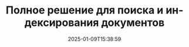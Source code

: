---
############################# Static ############################
layout: "family"
date:  2025-01-09T15:38:59
draft: false

product: "Search"
product_tag: "search"

lang: ru

############################# Head ############################
head_title: "Поиск текста в документах и индексирование | API и бесплатное веб-приложение"
head_description: "Эффективный поиск текста и индексирование данных в PDF, MS Office, OpenDocument и других популярных форматах файлов с помощью наших API или бесплатного онлайн приложения для поиска документов."

############################# Header ############################
title: "Полное решение для поиска и индексирования документов"
description:  |
  Выполняйте поиск текста и индексирование в PDF, Microsoft Office, OpenOffice и многих других форматах документальных файлов.

  Быстро находите информацию в больших коллекциях документов с помощью расширенных возможностей полнотекстового поиска.

  Настройте функции поиска, такие как синонимы, нечеткий поиск и стемминг для повышения точности и результатов.

############################# Supported Platforms ###############################
supported_platforms:
  enable: true
  head_title: "Выберите свою платформу"
  title: "Независимость от платформы"
  description: "GroupDocs.Search совместим с следующими операционными системами и фреймворками:"
  details_link_title: "Узнать больше"

  items:
    # items loop
    - title: ".NET"
      description: GroupDocs.Search .NET 
      color: "blue"
      tag: "net"
      link: "/search/net/"
      features_link: "https://docs.groupdocs.com/search/net/system-requirements/"
      features:
          # features loop
          - rows: "3"
            content: |
                    .NET Framework 4.5 or later
      
          # features loop
          - rows: "4"
            content: |
                    Windows Desktop <br> Windows Server <br> Linux
      
          # features loop
          - rows: "3"
            content: |
                    Microsoft Visual Studio
      
          # features loop
          - rows: "1"
            content: |
                    70+ file formats
      

    # items loop
    - title: "Java"
      description: GroupDocs.Search Java
      color: "red"
      tag: "java"
      link: "/search/java/"
      features_link: "https://docs.groupdocs.com/search/java/system-requirements/"
      features:
          # features loop
          - rows: "3"
            content: |
                    Java SE 8 (1.8) or later
      
          # features loop
          - rows: "4"
            content: |
                    Windows <br> Linux <br> Mac OS
      
          # features loop
          - rows: "3"
            content: |
                   NetBeans <br> IntelliJ IDEA <br> Eclipse 
      
          # features loop
          - rows: "1"
            content: |
                    70+ file formats
      

    # items loop
    - title: "Node.js"
      description: GroupDocs.Search Node.js
      color: "green"
      tag: "nodejs-java"
      link: "/search/nodejs-java/"
      features_link: "https://docs.groupdocs.com/search/nodejs-java/system-requirements/"
      features:
          # features loop
          - rows: "3"
            content: |
                    Node.js 16+ and J2SE 8.0 (1.8)+
      
          # features loop
          - rows: "4"
            content: |
                    Windows <br> Linux <br> Mac OS
      
          # features loop
          - rows: "3"
            content: |
                    Atom <br> Visual Studio Code <br> Любой другой текстовый редактор
      
          # features loop
          - rows: "1"
            content: |
                    70+ file formats


############################# Features ###############################
features:
  enable: true
  title: "Ключевые функции GroupDocs.Search"
  description: "GroupDocs.Search предоставляет мощные инструменты для индексирования и поиска текста в популярных форматах документов. Упрощайте и улучшайте управление документами с помощью расширенной функциональности поиска."

  items:
    # items loop
    - icon: "view"
      title: "Расширенный текстовый поиск"
      content: "Выполняйте быстрые и точные текстовые поиски по индексированным документам."

    # items loop
    - icon: "manipulate"
      title: "Настраиваемые параметры поиска"
      content: "Используйте функции, такие как нечеткий поиск, синонимы и стемминг для более точных результатов."

    # items loop
    - icon: "merge"
      title: "Поддержка множества форматов"
      content: "Индексируйте и ищите содержимое в Microsoft Office, PDF, OpenOffice и других общих форматах."

    # items loop
    - icon: "additional"
      title: "Эффективное индексирование"
      content: "Быстро создавайте и поддерживайте индексы для больших коллекций документов."

############################# Code samples ############################
code_samples:
  enable: true
  title: "Поиск текста в популярных форматах документов"
  description: "GroupDocs.Search примеры кода"
  items:
    # code sample loop
    - title: "Поиск текста"
      content: |
       GroupDocs.Search — это мощный инструмент для поиска текста в документах. Вы можете искать в нескольких документах в различных форматах, хранящихся в определенной папке. Результаты поиска сохраняются в отдельной папке, что позволяет вам получить доступ к ним и повторно использовать их без повторного поиска.
      samples:
        - language: "C#"
          color: "blue"
          content: |
            ```csharp {style=abap}   
            // Создайте экземпляр класса Index, указав папку для хранения индексов.
            Index index = new Index("\\Index Folder");

            //Укажите путь к документам, где будет выполнен поиск.
            index.Add("\\Documents Folder");

            //Создайте экземпляр объекта SearchOptions.
            SearchOptions options = new SearchOptions();

            //Выполните поиск нужного текста.
            SearchResult result = index.Search("ipsum dolor", options);

            //Обработайте и проанализируйте результаты поиска.
            if (result.DocumentCount > 0){
                Console.WriteLine("Documents: " + result.DocumentCount);
                for (int i = 0; i < result.DocumentCount; i++)
                {
                    FoundDocument document = result.GetFoundDocument(i);
                    Console.WriteLine("Document: " + document.DocumentInfo.FilePath);
                    Console.WriteLine("Found: " + document.FoundFields.Length);
                }
            }

            ```
        - language: "Java"
          color: "red"
          content: |
            ```java {style=abap}   
            // Создайте экземпляр класса Index, указав папку для хранения индексов.
            Index index = new Index("\\Index Folder");

            //Укажите путь к документам, где будет выполнен поиск.
            index.add("\\Documents Folder");

            //Создайте экземпляр объекта SearchOptions.
            SearchOptions options = new SearchOptions();

            //Выполните поиск нужного текста.
            SearchResult result = index.search("ipsum dolor", options);

            //Обработайте и проанализируйте результаты поиска.
            if (result.getDocumentCount() > 0){
                System.out.println("Documents: " + result.getDocumentCount());
                for (int i = 0; i < result.getDocumentCount(); i++)
                {
                    FoundDocument document = result.getFoundDocument(i);
                    System.out.println("Document: " + document.getDocumentInfo().getFilePath());
                    System.out.println("Found: " + document.getFoundFields().length);
                }
            }

            ```
        - language: "TypeScript"
          color: "green"
          content: |
            ```javascript {style=abap}   
            const searchLib = require('@groupdocs/groupdocs.search');

            // Создайте экземпляр класса Index, указав папку для хранения индексов.
            const index = new searchLib.Index('\\Index Folder');

            //Укажите путь к документам, где будет выполнен поиск.
            index.add('\\Documents Folder');

            //Создайте экземпляр объекта SearchOptions.
            const options = new searchLib.SearchOptions();

            //Выполните поиск нужного текста.
            const result = index.search('ipsum dolor', options);

            //Обработайте и проанализируйте результаты поиска.
            if (result.getDocumentCount() > 0){
                console.log('Documents: ' + result.getDocumentCount());
                for (int i = 0; i < result.getDocumentCount(); i++)
                {
                    const document = result.getFoundDocument(i);
                    console.log('Document: ' + document.getDocumentInfo().getFilePath());
                    console.log('Found: ' + document.getFoundFields().length);
                }
            }

            ```


############################# Supported Formats ###############################
formats:
  enable: true
  title: "Поддержка 70+ форматов файлов"
  description: "GroupDocs.Search поддерживает почти все широко используемые форматы файлов."

############################# Metrics ###############################
metrics:
  enable: true
  title: "Статистика нашего продукта"
  description: "Узнайте ключевые показатели, демонстрирующие нашу производительность, охват и рост."

  items:
    # items loop
    - number: "70+"
      title: "Поддерживаемые форматы"
      content: "Мы обеспечиваем совместимость более чем с 70 популярными форматами документов."

    # items loop
    - number: "500k"
      title: "Скачивания NuGet"
      content: "GroupDocs.Search для .NET был загружен более 500,000 раз на NuGet."

    # items loop
    - number: "12k"
      title: "Скачивания Maven"
      content: "Разработчики на Java загрузили GroupDocs.Search более 12,000 раз из Maven."

    # items loop
    - number: "150+"
      title: "Удовлетворенные клиенты"
      content: "Разработчики и передовые компании по всему миру полагаются на наши продукты для внедрения инновационных решений."


############################# Customers ###############################
customers:
  enable: true
  title: "Наши довольные клиенты"
  description: "Библиотеки GroupDocs пользуются доверием ведущих брендов и организаций по всему миру."

  items:
    # items loop
    - title: "BenQ Corporation"
      logo: "benq"
      
    # items loop
    - title: "Nasdaq Stock Market"
      logo: "nasdaq"
      
    # items loop
    - title: "AT&T Inc."
      logo: "att"
      
    # items loop
    - title: "Customer logo AstraZeneca"
      logo: "astrazeneca"
      
    # items loop
    - title: "Central Bank of Argentina"
      logo: "argentinacentralbank"
      
    # items loop
    - title: "Roche Holding AG"
      logo: "roche"
      
    # items loop
    - title: "Capita"
      logo: "capita"
      
    # items loop
    - title: "Axa S.A."
      logo: "axa"
      
    # items loop
    - title: "Instructure Inc."
      logo: "instructure"
      
    # items loop
    - title: "Wipro"
      logo: "wipro"


############################# Actions ###############################
actions:
  enable: true
  title: "Начните ваше путешествие сегодня!"
  description: "Используйте GroupDocs.Search бесплатно на вашей предпочитаемой платформе."

  items:
    # items loop
    - title: ".NET"
      color: "blue"
      link: "/search/net/"

    # items loop
    - title: "Java"
      color: "red"
      link: "/search/java/"

############################# FAQ ###############################
faq:
  enable: true
  title: "Часто задаваемые вопросы"
  description: "Найдите ответы на общие вопросы о GroupDocs.Search."

  items:
    # items loop
    - question: "Требует ли GroupDocs.Search внешние инструменты для поиска документов?"
      answer: "Нет, GroupDocs.Search работает как самостоятельное решение и не требует дополнительных инструментов или программного обеспечения, таких как Adobe Acrobat или Microsoft Office для выполнения поиска."

    # items loop
    - question: "Могу ли я протестировать GroupDocs.Search перед покупкой?"
      answer: "Да, вы можете! GroupDocs.Search предлагает бесплатный пробный период. Вы можете исследовать его функции, хотя пробная версия может включать ограничения, такие как водяные знаки или ограниченная функциональность. Чтобы разблокировать все функции, вы можете запросить бесплатную 30-дневную временную лицензию. Узнайте больше на странице [временной лицензии](https://purchase.groupdocs.com/temporary-license/)."

    # items loop
    - question: "Какие варианты лицензирования доступны?"
      answer: "Мы предоставляем несколько моделей лицензирования для GroupDocs.Search, адаптированных под различные нужды. Выберите лицензию в зависимости от размера вашей команды, сценария использования или необходимости в SDK/API для распространения клиенту. Для гибкого использования рассмотрите вариант лицензии с оплатой по факту использования, где вы платите на основе фактического потребления. Узнайте больше о ваших вариантах на странице [ценообразования](https://purchase.groupdocs.com/pricing/search/net/)."

############################# App links ###############################
app_links:
  enable: true
  title: "GroupDocs.Search Веб-приложения"
  description: "Изучите GroupDocs.Search с помощью нашего бесплатного веб-приложения. Выполняйте текстовый поиск и индексирование более чем в 70 популярных форматах файлов непосредственно в вашем браузере — совершенно бесплатно."

  items:
    # items loop
    - title: "GroupDocs.Search Total"
      content: "Ищите в PDF, Excel, Word, PowerPoint и других типах файлов прямо из вашего веб-браузера."
      icon: "groupdocs_watermark-app"
      link: "https://products.groupdocs.app/search/total"

    # items loop
    - title: "GroupDocs.Search Word"
      content: "Загрузите DOCX, чтобы выполнить расширенный текстовый поиск без необходимости установки программного обеспечения."
      icon: "groupdocs_words-app"
      link: "https://products.groupdocs.app/search/docx"

    # items loop
    - title: "GroupDocs.Search PDF"
      content: "Протестируйте возможности индексирования PDF и извлечения информации по различным форматам бесплатно."
      icon: "groupdocs_pdf-app"
      link: "https://products.groupdocs.app/search/pdf"


---